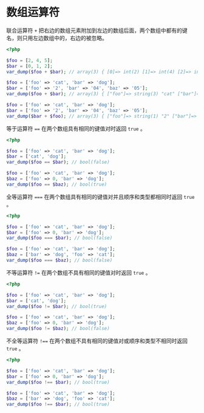 # 数组运算符

联合运算符 `+` 把右边的数组元素附加到左边的数组后面，两个数组中都有的键名，则只用左边数组中的，右边的被忽略。

```php
<?php

$foo = [2, 4, 5];
$bar = [0, 1, 2];
var_dump($foo + $bar); // array(3) { [0]=> int(2) [1]=> int(4) [2]=> int(5) }

$foo = ['foo' => 'cat', 'bar' => 'dog'];
$bar = ['foo' => '2', 'bar' => '04', 'baz' => '05'];
var_dump($foo + $bar); // array(3) { ["foo"]=> string(3) "cat" ["bar"]=> string(3) "dog" ["baz"]=> string(2) "05" }

$foo = ['foo' => 'cat', 'bar' => 'dog'];
$bar = ['foo' => '2', 'bar' => '04', 'baz' => '05'];
var_dump($bar + $foo); // array(3) { ["foo"]=> string(1) "2" ["bar"]=> string(2) "04" ["baz"]=> string(2) "05" }

```

等于运算符 `==` 在两个数组具有相同的键值对时返回 `true` 。

```php
<?php

$foo = ['foo' => 'cat', 'bar' => 'dog'];
$bar = ['cat', 'dog'];
var_dump($foo == $bar); // bool(false)

$foo = ['foo' => 'cat', 'bar' => 'dog'];
$baz = ['foo' => 0, 'bar' => 'dog'];
var_dump($foo == $baz); // bool(true)

```

全等运算符 `===` 在两个数组具有相同的键值对并且顺序和类型都相同时返回 `true` 。

```php
<?php

$foo = ['foo' => 'cat', 'bar' => 'dog'];
$bar = ['foo' => 0, 'bar' => 'dog'];
var_dump($foo === $bar); // bool(false)

$foo = ['foo' => 'cat', 'bar' => 'dog'];
$baz = ['bar' => 'dog', 'foo' => 'cat'];
var_dump($foo === $baz); // bool(false)

```

不等运算符 `!=` 在两个数组不具有相同的键值对时返回 `true` 。

```php
<?php

$foo = ['foo' => 'cat', 'bar' => 'dog'];
$bar = ['cat', 'dog'];
var_dump($foo != $bar); // bool(true)

$foo = ['foo' => 'cat', 'bar' => 'dog'];
$baz = ['foo' => 0, 'bar' => 'dog'];
var_dump($foo != $baz); // bool(false)

```

不全等运算符 `!==` 在两个数组不具有相同的键值对或顺序和类型不相同时返回 `true` 。

```php
<?php

$foo = ['foo' => 'cat', 'bar' => 'dog'];
$bar = ['foo' => 0, 'bar' => 'dog'];
var_dump($foo !== $bar); // bool(true)

$foo = ['foo' => 'cat', 'bar' => 'dog'];
$baz = ['bar' => 'dog', 'foo' => 'cat'];
var_dump($foo !== $bar); // bool(true)

```

